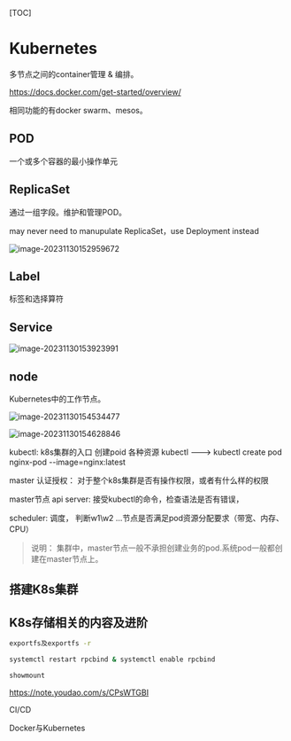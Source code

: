 [TOC]

# Kubernetes

多节点之间的container管理 & 编排。

https://docs.docker.com/get-started/overview/



相同功能的有docker swarm、mesos。

## POD

一个或多个容器的最小操作单元

## ReplicaSet

通过一组字段。维护和管理POD。

may never need to manupulate ReplicaSet，use Deployment instead

![image-20231130152959672](C:\Users\h00284904\Documents\ForWork\学习\kubernetes\image-20231130152959672--ReplicaSet及Deployment.png)

## Label

标签和选择算符

## Service

![image-20231130153923991](C:\Users\h00284904\Documents\ForWork\学习\kubernetes\image-20231130153923991--Service.png)



## node

Kubernetes中的工作节点。 

![image-20231130154534477](C:\Users\h00284904\Documents\ForWork\学习\kubernetes\image-20231130154534477--node和Kubernetes集群.png)

![image-20231130154628846](C:\Users\h00284904\Documents\ForWork\学习\kubernetes\image-20231130154628846--Kubernetes集群架构.png)

kubectl: k8s集群的入口  创建poid  各种资源 kubectl ---> kubectl create pod nginx-pod --image=nginx:latest

master 认证授权： 对于整个k8s集群是否有操作权限，或者有什么样的权限

master节点 api server: 接受kubectl的命令，检查语法是否有错误，  

scheduler: 调度， 判断w1\w2 …节点是否满足pod资源分配要求（带宽、内存、CPU）

> 说明： 集群中，master节点一般不承担创建业务的pod.系统pod一般都创建在master节点上。



## 搭建K8s集群



## K8s存储相关的内容及进阶

``` sh
exportfs及exportfs -r

systemctl restart rpcbind & systemctl enable rpcbind

showmount
```





https://note.youdao.com/s/CPsWTGBI

CI/CD

Docker与Kubernetes

